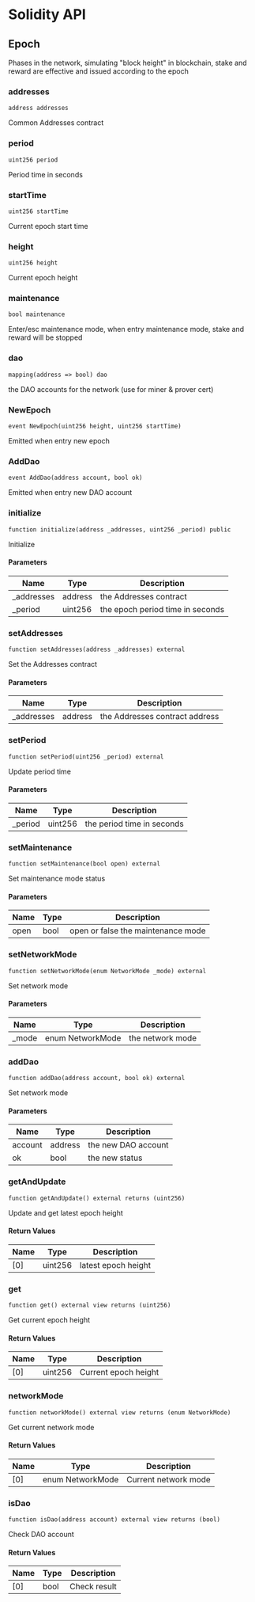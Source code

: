 # Solidity API

## Epoch

Phases in the network, simulating "block height" in blockchain,
stake and reward are effective and issued according to the epoch

### addresses

```solidity
address addresses
```

Common Addresses contract

### period

```solidity
uint256 period
```

Period time in seconds

### startTime

```solidity
uint256 startTime
```

Current epoch start time

### height

```solidity
uint256 height
```

Current epoch height

### maintenance

```solidity
bool maintenance
```

Enter/esc maintenance mode, when entry maintenance mode, stake and reward will be stopped

### dao

```solidity
mapping(address => bool) dao
```

the DAO accounts for the network (use for miner & prover cert)

### NewEpoch

```solidity
event NewEpoch(uint256 height, uint256 startTime)
```

Emitted when entry new epoch

### AddDao

```solidity
event AddDao(address account, bool ok)
```

Emitted when entry new DAO account

### initialize

```solidity
function initialize(address _addresses, uint256 _period) public
```

Initialize

#### Parameters

| Name | Type | Description |
| ---- | ---- | ----------- |
| _addresses | address | the Addresses contract |
| _period | uint256 | the epoch period time in seconds |

### setAddresses

```solidity
function setAddresses(address _addresses) external
```

Set the Addresses contract

#### Parameters

| Name | Type | Description |
| ---- | ---- | ----------- |
| _addresses | address | the Addresses contract address |

### setPeriod

```solidity
function setPeriod(uint256 _period) external
```

Update period time

#### Parameters

| Name | Type | Description |
| ---- | ---- | ----------- |
| _period | uint256 | the period time in seconds |

### setMaintenance

```solidity
function setMaintenance(bool open) external
```

Set maintenance mode status

#### Parameters

| Name | Type | Description |
| ---- | ---- | ----------- |
| open | bool | open or false the maintenance mode |

### setNetworkMode

```solidity
function setNetworkMode(enum NetworkMode _mode) external
```

Set network mode

#### Parameters

| Name | Type | Description |
| ---- | ---- | ----------- |
| _mode | enum NetworkMode | the network mode |

### addDao

```solidity
function addDao(address account, bool ok) external
```

Set network mode

#### Parameters

| Name | Type | Description |
| ---- | ---- | ----------- |
| account | address | the new DAO account |
| ok | bool | the new status |

### getAndUpdate

```solidity
function getAndUpdate() external returns (uint256)
```

Update and get latest epoch height

#### Return Values

| Name | Type | Description |
| ---- | ---- | ----------- |
| [0] | uint256 | latest epoch height |

### get

```solidity
function get() external view returns (uint256)
```

Get current epoch height

#### Return Values

| Name | Type | Description |
| ---- | ---- | ----------- |
| [0] | uint256 | Current epoch height |

### networkMode

```solidity
function networkMode() external view returns (enum NetworkMode)
```

Get current network mode

#### Return Values

| Name | Type | Description |
| ---- | ---- | ----------- |
| [0] | enum NetworkMode | Current network mode |

### isDao

```solidity
function isDao(address account) external view returns (bool)
```

Check DAO account

#### Return Values

| Name | Type | Description |
| ---- | ---- | ----------- |
| [0] | bool | Check result |

